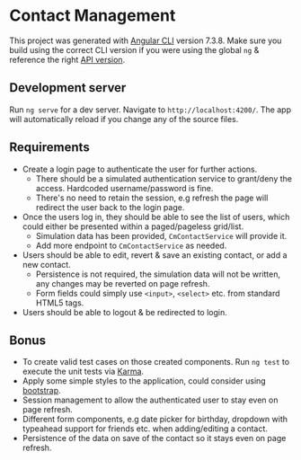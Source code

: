 # Contact Management

This project was generated with [Angular CLI](https://github.com/angular/angular-cli) version 7.3.8. Make sure you build using the correct CLI version if you were using the global `ng` & reference the right [API version](https://v7.angular.io/api).

## Development server

Run `ng serve` for a dev server. Navigate to `http://localhost:4200/`. The app will automatically reload if you change any of the source files.

## Requirements

- Create a login page to authenticate the user for further actions.
  - There should be a simulated authentication service to grant/deny the access. Hardcoded username/password is fine.
  - There's no need to retain the session, e.g refresh the page will redirect the user back to the login page.
- Once the users log in, they should be able to see the list of users, which could either be presented within a paged/pageless grid/list.
  - Simulation data has been provided, `CmContactService` will provide it.
  - Add more endpoint to `CmContactService` as needed.
- Users should be able to edit, revert & save an existing contact, or add a new contact.
  - Persistence is not required, the simulation data will not be written, any changes may be reverted on page refresh.
  - Form fields could simply use `<input>`, `<select>` etc. from standard HTML5 tags.
- Users should be able to logout & be redirected to login.

## Bonus

- To create valid test cases on those created components. Run `ng test` to execute the unit tests via [Karma](https://karma-runner.github.io).
- Apply some simple styles to the application, could consider using [bootstrap](https://www.npmjs.com/package/bootstrap).
- Session management to allow the authenticated user to stay even on page refresh.
- Different form components, e.g date picker for birthday, dropdown with typeahead support for friends etc. when adding/editing a contact.
- Persistence of the data on save of the contact so it stays even on page refresh.

